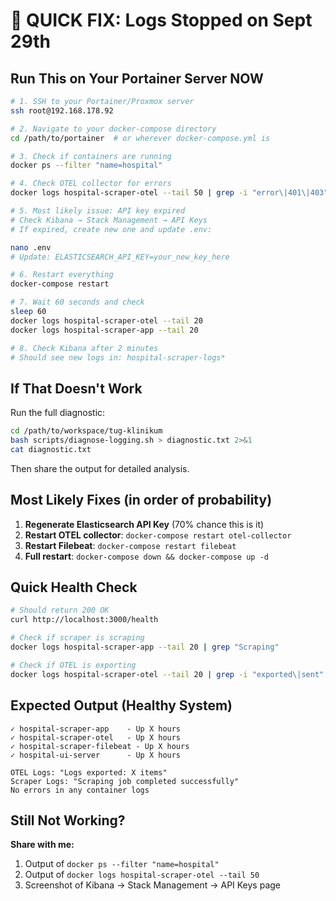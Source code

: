 # 🚨 QUICK FIX: Logs Stopped on Sept 29th

## Run This on Your Portainer Server NOW

```bash
# 1. SSH to your Portainer/Proxmox server
ssh root@192.168.178.92

# 2. Navigate to your docker-compose directory
cd /path/to/portainer  # or wherever docker-compose.yml is

# 3. Check if containers are running
docker ps --filter "name=hospital"

# 4. Check OTEL collector for errors
docker logs hospital-scraper-otel --tail 50 | grep -i "error\|401\|403"

# 5. Most likely issue: API key expired
# Check Kibana → Stack Management → API Keys
# If expired, create new one and update .env:

nano .env
# Update: ELASTICSEARCH_API_KEY=your_new_key_here

# 6. Restart everything
docker-compose restart

# 7. Wait 60 seconds and check
sleep 60
docker logs hospital-scraper-otel --tail 20
docker logs hospital-scraper-app --tail 20

# 8. Check Kibana after 2 minutes
# Should see new logs in: hospital-scraper-logs*
```

## If That Doesn't Work

Run the full diagnostic:
```bash
cd /path/to/workspace/tug-klinikum
bash scripts/diagnose-logging.sh > diagnostic.txt 2>&1
cat diagnostic.txt
```

Then share the output for detailed analysis.

## Most Likely Fixes (in order of probability)

1. **Regenerate Elasticsearch API Key** (70% chance this is it)
2. **Restart OTEL collector**: `docker-compose restart otel-collector`
3. **Restart Filebeat**: `docker-compose restart filebeat`
4. **Full restart**: `docker-compose down && docker-compose up -d`

## Quick Health Check

```bash
# Should return 200 OK
curl http://localhost:3000/health

# Check if scraper is scraping
docker logs hospital-scraper-app --tail 20 | grep "Scraping"

# Check if OTEL is exporting
docker logs hospital-scraper-otel --tail 20 | grep -i "exported\|sent"
```

## Expected Output (Healthy System)

```
✓ hospital-scraper-app    - Up X hours
✓ hospital-scraper-otel   - Up X hours  
✓ hospital-scraper-filebeat - Up X hours
✓ hospital-ui-server      - Up X hours

OTEL Logs: "Logs exported: X items"
Scraper Logs: "Scraping job completed successfully"
No errors in any container logs
```

## Still Not Working?

**Share with me:**
1. Output of `docker ps --filter "name=hospital"`
2. Output of `docker logs hospital-scraper-otel --tail 50`
3. Screenshot of Kibana → Stack Management → API Keys page

